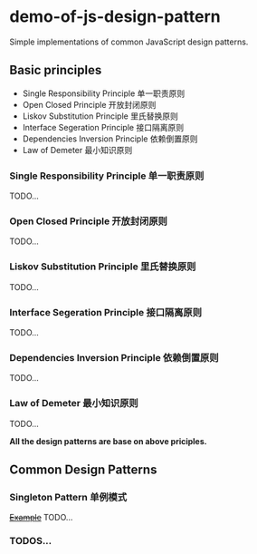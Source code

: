 # demo-of-js-design-pattern

Simple implementations of common JavaScript design patterns.

## Basic principles

- Single Responsibility Principle 单一职责原则
- Open Closed Principle 开放封闭原则
- Liskov Substitution Principle 里氏替换原则
- Interface Segeration Principle 接口隔离原则
- Dependencies Inversion Principle 依赖倒置原则
- Law of Demeter 最小知识原则


### Single Responsibility Principle 单一职责原则

TODO...

### Open Closed Principle 开放封闭原则

TODO...

### Liskov Substitution Principle 里氏替换原则

TODO...

### Interface Segeration Principle 接口隔离原则

TODO...

### Dependencies Inversion Principle 依赖倒置原则

TODO...

### Law of Demeter 最小知识原则

TODO...

**All the design patterns are base on above priciples.**

## Common Design Patterns

### Singleton Pattern 单例模式

~~[Example](./singleton-pattern/index.js)~~ TODO...

### TODOS... 

